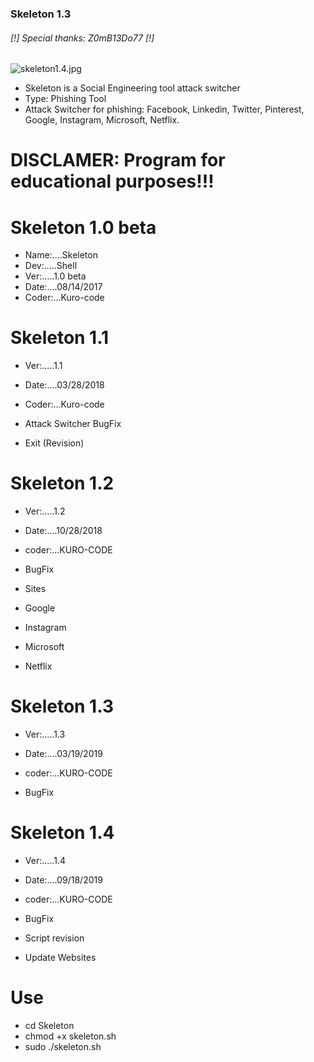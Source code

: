 ### Skeleton 1.3 ###

######     [!] Special thanks: Z0mB13Do77 [!]

![skeleton1.4.jpg](https://github.com/KURO-CODE/Skeleton/blob/master/skeleton.jpg)

* Skeleton is a Social Engineering tool attack switcher
* Type: Phishing Tool
* Attack Switcher for phishing: Facebook, Linkedin, Twitter, Pinterest, Google, Instagram, Microsoft, Netflix.

# DISCLAMER: Program for educational purposes!!!

# Skeleton 1.0 beta
* Name:....Skeleton
* Dev:.....Shell
* Ver:.....1.0 beta
* Date:....08/14/2017
* Coder:...Kuro-code

# Skeleton 1.1
* Ver:.....1.1
* Date:....03/28/2018
* Coder:...Kuro-code

* Attack Switcher BugFix
* Exit (Revision)

# Skeleton 1.2
* Ver:.....1.2        
* Date:....10/28/2018   
* coder:...KURO-CODE   

* BugFix

*  Sites

* Google
* Instagram
* Microsoft
* Netflix

# Skeleton 1.3
* Ver:.....1.3        
* Date:....03/19/2019   
* coder:...KURO-CODE   

* BugFix

# Skeleton 1.4
* Ver:.....1.4        
* Date:....09/18/2019   
* coder:...KURO-CODE   

* BugFix
* Script revision
* Update Websites

# Use #

* cd Skeleton
* chmod +x skeleton.sh
* sudo ./skeleton.sh
